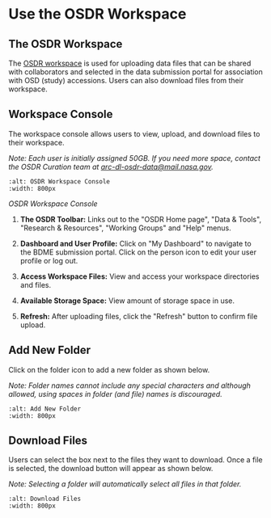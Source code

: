 # Use the OSDR Workspace

## The OSDR Workspace

The [OSDR workspace](https://osdr.nasa.gov/bio/workspace-sso-login.html) is used for uploading data files that can be shared with collaborators and selected in the data submission portal for association with OSD (study) accessions. Users can also download files from their workspace.

## Workspace Console

The workspace console allows users to view, upload, and download files to their workspace.

*Note: Each user is initially assigned 50GB. If you need more space, contact the OSDR Curation team at [arc-dl-osdr-data@mail.nasa.gov](mailto:arc-dl-osdr-data@mail.nasa.gov).*

```{image} ../../_static/images/osdr_workspace/osdr-workspace-console.png
:alt: OSDR Workspace Console
:width: 800px
```


*OSDR Workspace Console*

1. **The OSDR Toolbar:** Links out to the "OSDR Home page", "Data & Tools", "Research & Resources", "Working Groups" and "Help" menus.

2. **Dashboard and User Profile:** Click on "My Dashboard" to navigate to the BDME submission portal. Click on the person icon to edit your user profile or log out.

3. **Access Workspace Files:** View and access your workspace directories and files.

4. **Available Storage Space:** View amount of storage space in use.

5. **Refresh:** After uploading files, click the "Refresh" button to confirm file upload.

## Add New Folder

Click on the folder icon to add a new folder as shown below.

*Note: Folder names cannot include any special characters and although allowed, using spaces in folder (and file) names is discouraged.*

```{image} ../../_static/images/osdr_workspace/osdr-workspace-add-new-folder.png
:alt: Add New Folder
:width: 800px
```


## Download Files

Users can select the box next to the files they want to download. Once a file is selected, the download button will appear as shown below.

*Note: Selecting a folder will automatically select all files in that folder.*

```{image} ../../_static/images/osdr_workspace/osdr-workspace-download-files.png
:alt: Download Files
:width: 800px
```
